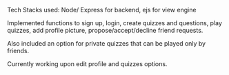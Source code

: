 Tech Stacks used:
Node/ Express for backend,
 ejs for view engine

Implemented functions to sign up, login, create quizzes and questions, play quizzes, add profile picture, propose/accept/decline friend requests.

Also included an option for private quizzes that can be played only by friends.

Currently working upon edit profile and quizzes options.
